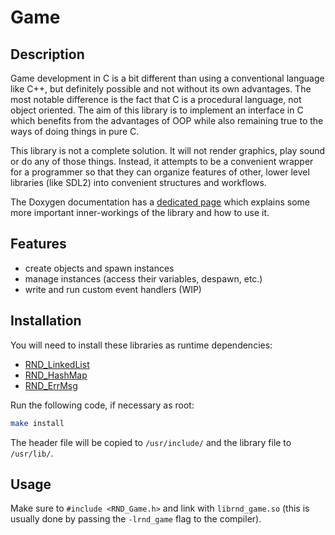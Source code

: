 # Game

## Description

Game development in C is a bit different than using a conventional language like C++,
but definitely possible and not without its own advantages. The most notable difference
is the fact that C is a procedural language, not object oriented. The aim of this library
is to implement an interface in C which benefits from the advantages of OOP while also
remaining true to the ways of doing things in pure C.

This library is not a complete solution. It will not render graphics, play sound or do any
of those things. Instead, it attempts to be a convenient wrapper for a programmer so that
they can organize features of other, lower level libraries (like SDL2) into convenient
structures and workflows.

The Doxygen documentation has a [dedicated page](https://codedocs.xyz/Randoragon/rnd-libs/rnd-game-overview.html)
which explains some more important inner-workings of the library and how to use it.

## Features

- create objects and spawn instances
- manage instances (access their variables, despawn, etc.)
- write and run custom event handlers (WIP)

## Installation

You will need to install these libraries as runtime dependencies:

- [RND\_LinkedList](https://github.com/randoragon/rnd-libs/tree/master/linkedlist)
- [RND\_HashMap](https://github.com/randoragon/rnd-libs/tree/master/hashmap)
- [RND\_ErrMsg](https://github.com/randoragon/rnd-libs/tree/master/errmsg)

Run the following code, if necessary as root:

```sh
make install
```

The header file will be copied to `/usr/include/` and the library file to `/usr/lib/`.

## Usage

Make sure to `#include <RND_Game.h>` and link with `librnd_game.so` (this is usually
done by passing the `-lrnd_game` flag to the compiler).

